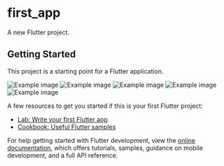# first_app

A new Flutter project.

## Getting Started

This project is a starting point for a Flutter application.

![Example image](./1.png)
![Example image](./2.png)
![Example image](./3.png)
![Example image](./4.png)
![Example image](./5.png)


A few resources to get you started if this is your first Flutter project:

- [Lab: Write your first Flutter app](https://docs.flutter.dev/get-started/codelab)
- [Cookbook: Useful Flutter samples](https://docs.flutter.dev/cookbook)

For help getting started with Flutter development, view the
[online documentation](https://docs.flutter.dev/), which offers tutorials,
samples, guidance on mobile development, and a full API reference.
